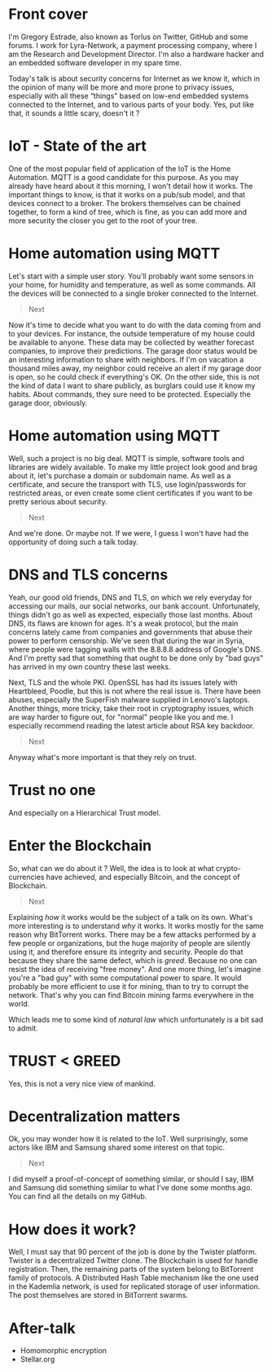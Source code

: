 # Front cover

I'm Gregory Estrade, also known as Torlus on Twitter, GitHub and some forums.
I work for Lyra-Network, a payment processing company, where I am the Research and Development Director.
I'm also a hardware hacker and an embedded software developer in my spare time.

Today's talk is about security concerns for Internet as we know it,
which in the opinion of many will be more and more prone to privacy issues,
especially with all these “things" based on low-end embedded systems connected to the Internet, and to various parts of your body.
Yes, put like that, it sounds a little scary, doesn't it ?


# IoT - State of the art

One of the most popular field of application of the IoT is the Home Automation.
MQTT is a good candidate for this purpose.
As you may already have heard about it this morning, I won't detail how it works.
The important things to know, is that it works on a pub/sub model, and that devices connect to a broker.
The brokers themselves can be chained together, to form a kind of tree, which is fine,
as you can add more and more security the closer you get to the root of your tree.

# Home automation using MQTT

Let's start with a simple user story.
You'll probably want some sensors in your home, for humidity and temperature, as well as some commands.
All the devices will be connected to a single broker connected to the Internet.

> Next

Now it's time to decide what you want to do with the data coming from and to your devices.
For instance, the outside temperature of my house could be available to anyone.
These data may be collected by weather forecast companies, to improve their predictions.
The garage door status would be an interesting information to share with neighbors.
If I'm on vacation a thousand miles away, my neighbor could receive an alert if my garage door is open,
so he could check if everything's OK.
On the other side, this is not the kind of data I want to share publicly, as burglars could use it know my habits.
About commands, they sure need to be protected. Especially the garage door, obviously.

# Home automation using MQTT

Well, such a project is no big deal. MQTT is simple, software tools and libraries are widely available.
To make my little project look good and brag about it, let's purchase a domain or subdomain name.
As well as a certificate, and secure the transport with TLS,
use login/passwords for restricted areas, or even create some client certificates if you want to be pretty serious about security.

> Next

And we're done. Or maybe not. If we were, I guess I won't have had the opportunity of doing such a talk today.

# DNS and TLS concerns

Yeah, our good old friends, DNS and TLS, on which we rely everyday for accessing our mails,
our social networks, our bank account.
Unfortunately, things didn't go as well as expected, especially those last months.
About DNS, its flaws are known for ages. It's a weak protocol, but the main concerns lately came from companies and governments
that abuse their power to perform censorship. We've seen that during the war in Syria, where people were tagging walls
with the 8.8.8.8 address of Google's DNS.
And I'm pretty sad that something that ought to be done only by "bad guys" has arrived in my own country these last weeks.

Next, TLS and the whole PKI.
OpenSSL has had its issues lately with Heartbleed, Poodle, but this is not where the real issue is.
There have been abuses, especially the SuperFish malware supplied in Lenovo's laptops.
Another things, more tricky, take their root in cryptography issues, which are way harder to figure out, for "normal" people like you and me.
I especially recommend reading the latest article about RSA key backdoor.

> Next

Anyway what's more important is that they rely on trust.

# Trust no one

And especially on a Hierarchical Trust model.

# Enter the Blockchain

So, what can we do about it ?
Well, the idea is to look at what crypto-currencies have achieved, and especially Bitcoin, and the concept of Blockchain.

> Next

Explaining *how* it works would be the subject of a talk on its own.
What's more interesting is to understand *why* it works.
It works mostly for the same reason why BitTorrent works.
There may be a few attacks performed by a few people or organizations, but the huge majority of people are silently using it,
and therefore ensure its integrity and security. People do that because they share the same defect, which is *greed*.
Because no one can resist the idea of receiving "free money".
And one more thing, let's imagine you're a "bad guy" with some computational power to spare.
It would probably be more efficient to use it for mining, than to try to corrupt the network.
That's why you can find Bitcoin mining farms everywhere in the world.

Which leads me to some kind of *natural law* which unfortunately is a bit sad to admit.

# TRUST < GREED

Yes, this is not a very nice view of mankind.

# Decentralization matters

Ok, you may wonder how it is related to the IoT.
Well surprisingly, some actors like IBM and Samsung shared some interest on that topic.

> Next

I did myself a proof-of-concept of something similar, or should I say,
IBM and Samsung did something similar to what I've done some months ago.
You can find all the details on my GitHub.

# How does it work?

Well, I must say that 90 percent of the job is done by the Twister platform.
Twister is a decentralized Twitter clone.
The Blockchain is used for handle registration.
Then, the remaining parts of the system belong to BitTorrent family of protocols.
A Distributed Hash Table mechanism like the one used in the Kademlia network, is used for replicated storage of user information.
The post themselves are stored in BitTorrent swarms.

# After-talk

- Homomorphic encryption
- Stellar.org
